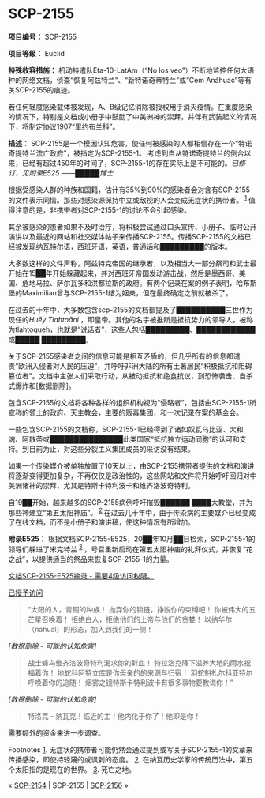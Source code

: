 # SCP-2155
                        


**项目编号：** SCP-2155

**项目等级：** Euclid

**特殊收容措施：** 机动特遣队Eta-10-LatAm（“No los veo”）不断地监控任何大语种的网络文档，侦查“恢复阿兹特兰”、“新特诺奇蒂特兰”或“Cem Anáhuac”等有关SCP-2155的痕迹。

若任何轻度感染载体被发现，A、B级记忆消除被授权用于消灭疫情。在重度感染的情况下，特别是文档或小册子中鼓励了中美洲神的崇拜，并伴有武装起义的情况下，将制定协议1907“里约布兰科”。

**描述：** SCP-2155是一个模因认知危害，使任何被感染的人都相信存在一个“特诺奇提特兰流亡政府”，被指定为SCP-2155-1。
考虑到自从特诺奇提特兰的倒台以来，已经有超过450年的时间了，SCP-2155-1的存在实际上是不可能的。*已修订，见附录E525 ——█████博士* 

根据受感染人群的种族和国籍，估计有35%到90%的感染者会对含有SCP-2155的文件表示同情。那些对感染源保持中立或敌视的人会变成无症状的携带者。<sup class='footnoteref'>
 <a shape='rect' class='footnoteref' id='footnoteref-1' href='javascript:;' onclick='WIKIDOT.page.utils.scrollToReference(&apos;footnote-1&apos;)'>1</a>
</sup>
值得注意的是，非携带者对SCP-2155-1的讨论不会引起感染。

其余被感染的患者如果不及时治疗，将积极尝试通过口头宣传、小册子、临时公开演讲以及最近的网站和社交媒体帖子来传播SCP-2155。传播SCP-2155的文档已经被发现纳瓦特尔语，西班牙语，英语，普通话和█████████的版本。

大多数这样的文件声称，阿兹特克帝国的继承者，以及相当大一部分祭司和武士最开始在15██年开始躲藏起来，并对西班牙帝国发动游击战，然后是墨西哥、美国、危地马拉、萨尔瓦多和洪都拉斯的政府。有两个记录在案的例子表明，哈布斯堡的Maximilian曾与SCP-2155-1结为姻亲，但在最终确定之前就被杀了。

在过去的十年中，大多数包含scp-2155的文档都提及了██████████三世作为现任的*Huēy Tlahtoāni* ，即皇帝。其他的名字被推断是抵抗势力的领导人，被称为tlahtoqueh，也就是“说话者”，这些人包括█████████、████████████或█████ █████████。

关于SCP-2155感染者之间的信息可能是相互矛盾的，但几乎所有的信息都谴责“欧洲入侵者对人民的压迫”，并呼吁非洲大陆的所有土著居民“积极抵抗和阻碍篡位者”。文档中主张人们采取行动，从被动抵抗和绝食抗议，到恐怖袭击、自杀式爆炸和[数据删除]。

包含SCP-2155的文档将各种各样的组织机构视为“侵略者”，包括由SCP-2155-1所宣称的领土的政府、天主教会，主要的贩毒集团，和一次记录在案的基金会。

一些包含SCP-2155的文档称，SCP-2155-1已经得到了诸如奴瓦乌比亚、大和魂、阿散蒂或███████████████此类国家“抵抗独立运动同胞”的认可和支持。到目前为止，对这些分裂主义集团成员的采访没有结果。

如果一个传染媒介被单独放置了10天以上，由SCP-2155携带者提供的文档和演讲将逐渐变得更加复杂，不再仅仅是政治性的，这些网站和文件将开始呼吁回归对中美洲诸神的崇拜，尤其是特斯卡特利波卡和维齐洛波奇特利。

自19██开始，越来越多的SCP-2155病例呼吁摧毁██████ ████大教堂，并为那些神建立“第五太阳神庙”。<sup class='footnoteref'>
 <a shape='rect' class='footnoteref' id='footnoteref-2' href='javascript:;' onclick='WIKIDOT.page.utils.scrollToReference(&apos;footnote-2&apos;)'>2</a>
</sup>在过去几十年中，由于传染病的主要媒介已经变成了在线文档，而不是小册子和演讲稿，使这种情况有所增加。

**附录E525：** 根据文档SCP-2155-E525，20██年10月██日检索，SCP-2155-1的领导们躲进了米克特兰<sup class='footnoteref'>
 <a shape='rect' class='footnoteref' id='footnoteref-3' href='javascript:;' onclick='WIKIDOT.page.utils.scrollToReference(&apos;footnote-3&apos;)'>3</a>
</sup>，号召重新启动在第五太阳神庙的礼拜仪式，并恢复“花之战”，以提供适当的祭品来恢复SCP-2155-1的力量。


<a shape='rect' class='collapsible-block-link' href='javascript:;'>&#25991;&#26723;SCP-2155-E525&#25688;&#24405;&#160;-&#160;&#38656;&#35201;4&#32423;&#35775;&#38382;&#26435;&#38480;&#12290;</a>

<a shape='rect' class='collapsible-block-link' href='javascript:;'>&#24050;&#25480;&#20104;&#35775;&#38382;</a>


> “太阳的人，青铜的种族！
抛弃你的锁链，挣脱你的束缚吧！
你被伟大的五芒星召唤着！
拒绝白人，拒绝他们的上帝与他们的贪婪！
以纳华尔（nahual）的形态，加入到我们的一侧！
> 

*[数据删除 - 可能的认知危害]* 


> 战士蜂鸟维齐洛波奇特利渴求你的鲜血！
特拉洛克降下滋养大地的雨水祝福着你！
地蛇科阿特立库是你母亲的的来源与归宿！
羽蛇魁札尔科亚特尔呼唤着你的追随！
烟雾之镜特斯卡特利波卡有很多事物要教诲你！”
> 

*[数据删除 - 可能的认知危害]* 


> 特洛克－纳瓦克！临近的主！他内化于你了！他即是你！
> 




需要额外的资金来进一步调查。


Footnotes
<a shape='rect' href='javascript:;' onclick='WIKIDOT.page.utils.scrollToReference(&apos;footnoteref-1&apos;)'>1</a>. 无症状的携带者可能仍然会通过提到或写关于SCP-2155-1的文章来传播感染，即使持轻蔑的或讽刺的态度。
<a shape='rect' href='javascript:;' onclick='WIKIDOT.page.utils.scrollToReference(&apos;footnoteref-2&apos;)'>2</a>. 在纳瓦历史学家的传统历法中，第五个太阳指的是现在的世界。
<a shape='rect' href='javascript:;' onclick='WIKIDOT.page.utils.scrollToReference(&apos;footnoteref-3&apos;)'>3</a>. 死亡之地。



« [SCP-2154](/scp-2154) | SCP-2155 | [SCP-2156](/scp-2156) »





                    